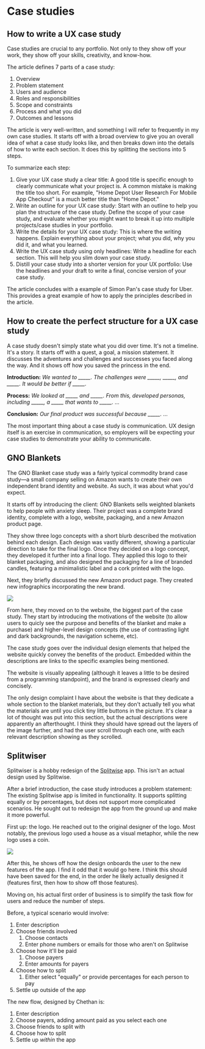 # Case studies

## How to write a UX case study

Case studies are crucial to any portfolio. Not only to they show off your work, they show off your skills, creativity, and know-how.

The article defines 7 parts of a case study:

 1. Overview
 2. Problem statement
 3. Users and audience
 4. Roles and responsibilities
 5. Scope and constraints
 6. Process and what you did
 7. Outcomes and lessons

The article is very well-written, and something I will refer to frequently in my own case studies. It starts off with a broad overview to give you an overall idea of what a case study looks like, and then breaks down into the details of how to write each section. It does this by splitting the sections into 5 steps.

To summarize each step:

 1. Give your UX case study a clear title: A good title is specific enough to clearly communicate what your project is. A common mistake is making the title too short. For example, "Home Depot User Research For Mobile App Checkout" is a much better title than "Home Depot."
 2. Write an outline for your UX case study: Start with an outline to help you plan the structure of the case study. Define the scope of your case study, and evaluate whether you might want to break it up into multiple projects/case studies in your portfolio.
 3. Write the details for your UX case study: This is where the writing happens. Explain everything about your project; what you did, why you did it, and what you learned.
 4. Write the UX case study using only headlines: Write a headline for each section. This will help you slim down your case study.
 5. Distill your case study into a shorter version for your UX portfolio: Use the headlines and your draft to write a final, concise version of your case study.

The article concludes with a example of Simon Pan's case study for Uber. This provides a great example of how to apply the principles described in the article.

## How to create the perfect structure for a UX case study

A case study doesn't simply state what you did over time. It's not a timeline. It's a story. It starts off with a quest, a goal, a mission statement. It discusses the adventures and challenges and successes you faced along the way. And it shows off how you saved the princess in the end.

**Introduction:** *We wanted to _____. The challenges were _____, _____, and _____. It would be better if _____.*

**Process:** *We looked at _____ and _____. From this, developed personas, including _____, a _____ that wants to _____. ...*

**Conclusion:** *Our final product was successful because _____. ...*

The most important thing about a case study is communication. UX design itself is an exercise in communication, so employers will be expecting your case studies to demonstrate your ability to communicate.


## GNO Blankets

The GNO Blanket case study was a fairly typical commodity brand case study—a small company selling on Amazon wants to create their own independent brand identity and website. As such, it was about what you'd expect.

It starts off by introducing the client: GNO Blankets sells weighted blankets to help people with anxiety sleep. Their project was a complete brand identity, complete with a logo, website, packaging, and a new Amazon product page.

They show three logo concepts with a short blurb described the motivation behind each design. Each design was vastly different, showing a particular direction to take for the final logo. Once they decided on a logo concept, they developed it further into a final logo. They applied this logo to their blanket packaging, and also designed the packaging for a line of branded candles, featuring a minimalistic label and a cork printed with the logo.

Next, they briefly discussed the new Amazon product page. They created new infographics incorporating the new brand.

![](https://blog.tubikstudio.com/wp-content/uploads/2020/04/gno_size_king-amazon-infographics-branding-design.png)

From here, they moved on to the website, the biggest part of the case study. They start by introducing the motivations of the website (to allow users to quicly see the purpose and benefits of the blanket and make a purchase) and higher-level design concepts (the use of contrasting light and dark backgrounds, the navigation scheme, etc).

The case study goes over the individual design elements that helped the website quickly convey the benefits of the product. Embedded within the descriptions are links to the specific examples being mentioned.

The website is visually appealing (although it leaves a little to be desired from a programming standpoint), and the brand is expressed clearly and concisely.

The only design complaint I have about the website is that they dedicate a whole section to the blanket materials, but they don't actually tell you what the materials are until you click tiny little buttons in the picture. It's clear a lot of thought was put into this section, but the actual descriptions were apparently an afterthought. I think they should have spread out the layers of the image further, and had the user scroll through each one, with each relevant description showing as they scrolled.

## Splitwiser

Splitwiser is a hobby redesign of the [Splitwise](https://www.splitwise.com) app. This isn't an actual design used by Splitwise.

After a brief introduction, the case study introduces a problem statement: The existing Splitwise app is limited in functionality. It supports splitting equally or by percentages, but does not support more complicated scenarios. He sought out to redesign the app from the ground up and make it more powerful.

First up: the logo. He reached out to the original designer of the logo. Most notably, the previous logo used a house as a visual metaphor, while the new logo uses a coin.

![](https://miro.medium.com/max/4800/1*xEDit_nGy6muq6P9mSQ1XA.png)

After this, he shows off how the design onboards the user to the new features of the app. I find it odd that it would go here. I think this should have been saved for the end, in the order he likely actually designed it (features first, then how to show off those features).

Moving on, his actual first order of business is to simplify the task flow for users and reduce the number of steps.

Before, a typical scenario would involve:

 1. Enter description
 2. Choose friends involved
     1. Choose contacts
     2. Enter phone numbers or emails for those who aren't on Splitwise
 3. Choose how it'll be paid
     1. Choose payers
     2. Enter amounts for payers
 4. Choose how to split
     1. Either select "equally" or provide percentages for each person to pay
 5. Settle up outside of the app

The new flow, designed by Chethan is:

 1. Enter description
 2. Choose payers, adding amount paid as you select each one
 3. Choose friends to split with
 4. Choose how to split
 5. Settle up _within_ the app


